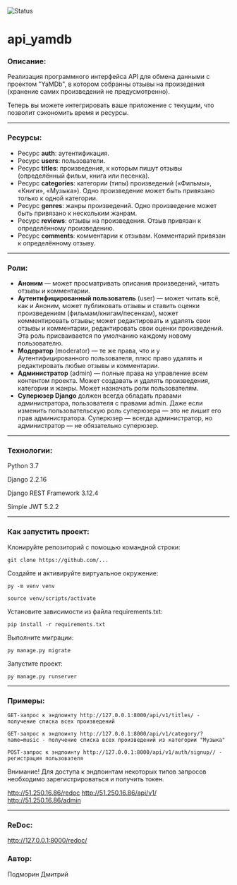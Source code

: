 ![Status](https://github.com/Dmitriy-2022/yamdb_final/actions/workflows/yamdb_workflow.yml/badge.svg)

# **api_yamdb**

### **Описание:**
Реализация программного интерфейса API для обмена данными с проектом "YaMDb", в котором собранны отзывы на произедения (хранение самих произведений не предусмотренно).

Теперь вы можете интегрировать ваше приложение с текущим, что позволит сэкономить время и ресурсы.

---
### **Ресурсы:**
* Ресурс **auth**: аутентификация.
* Ресурс **users**: пользователи.
* Ресурс **titles**: произведения, к которым пишут отзывы (определённый фильм, книга или песенка).
* Ресурс **categories**: категории (типы) произведений («Фильмы», «Книги», «Музыка»). Одно произведение может быть привязано только к одной категории.
* Ресурс **genres**: жанры произведений. Одно произведение может быть привязано к нескольким жанрам.
* Ресурс **reviews**: отзывы на произведения. Отзыв привязан к определённому произведению.
* Ресурс **comments**: комментарии к отзывам. Комментарий привязан к определённому отзыву.
---
### **Роли:**
* **Аноним** — может просматривать описания произведений, читать отзывы и комментарии.
* **Аутентифицированный пользователь** (user) — может читать всё, как и Аноним, может публиковать отзывы и ставить оценки произведениям (фильмам/книгам/песенкам), может комментировать отзывы; может редактировать и удалять свои отзывы и комментарии, редактировать свои оценки произведений. Эта роль присваивается по умолчанию каждому новому пользователю.
* **Модератор** (moderator) — те же права, что и у Аутентифицированного пользователя, плюс право удалять и редактировать любые отзывы и комментарии.
* **Администратор** (admin) — полные права на управление всем контентом проекта. Может создавать и удалять произведения, категории и жанры. Может назначать роли пользователям.
* **Суперюзер Django** должен всегда обладать правами администратора, пользователя с правами admin. Даже если изменить пользовательскую роль суперюзера — это не лишит его прав администратора. Суперюзер — всегда администратор, но администратор — не обязательно суперюзер.
---
### **Технологии:**
Python 3.7

Django 2.2.16

Django REST Framework 3.12.4

Simple JWT 5.2.2

---
### **Как запустить проект:**

Клонируйте репозиторий с помощью командной строки:

```
git clone https://github.com/...
```
Создайте и активируйте виртуальное окружение:

```
py -m venv venv
```

```
source venv/scripts/activate
```

Установите зависимости из файла requirements.txt:

```
pip install -r requirements.txt
``` 

Выполните миграции:

```
py manage.py migrate
```

Запустите проект:

```
py manage.py runserver
```
---
### **Примеры:**
```
GET-запрос к эндпоинту http://127.0.0.1:8000/api/v1/titles/ - получение списка всех произведений
```
```
GET-запрос к эндпоинту http://127.0.0.1:8000/api/v1/category/?name=music - получение списка всех произведений из категории "Музыка"
```
```
POST-запрос к эндпоинту http://127.0.0.1:8000/api/v1/auth/signup// - регистрация пользователя
```
Внимание! Для доступа к эндпоинтам некоторых типов запросов необходимо зарегистрироваться и получить токен.

http://51.250.16.86/redoc
http://51.250.16.86/api/v1/
http://51.250.16.86/admin

---
### **ReDoc:**
http://127.0.0.1:8000/redoc/
### **Автор:**
Подморин Дмитрий 
